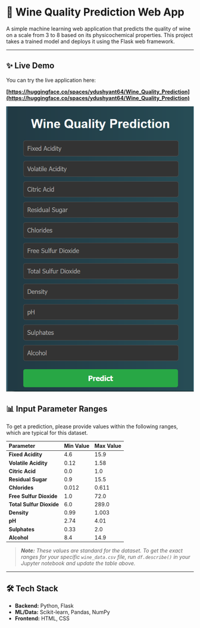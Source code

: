 # 🍷 Wine Quality Prediction Web App

A simple machine learning web application that predicts the quality of wine on a scale from 3 to 8 based on its physicochemical properties. This project takes a trained model and deploys it using the Flask web framework.

---

## ✨ Live Demo

You can try the live application here:

**[https://huggingface.co/spaces/ydushyant64/Wine_Quality_Prediction](https://huggingface.co/spaces/ydushyant64/Wine_Quality_Prediction)**


![Screenshot of the Wine Quality Prediction App](sreenshot.PNG)

## 📊 Input Parameter Ranges

To get a prediction, please provide values within the following ranges, which are typical for this dataset.

| Parameter | Min Value | Max Value |
| :--- | :--- | :--- |
| **Fixed Acidity** | 4.6 | 15.9 |
| **Volatile Acidity**| 0.12 | 1.58 |
| **Citric Acid** | 0.0 | 1.0 |
| **Residual Sugar**| 0.9 | 15.5 |
| **Chlorides** | 0.012 | 0.611 |
| **Free Sulfur Dioxide**| 1.0 | 72.0 |
| **Total Sulfur Dioxide**| 6.0 | 289.0 |
| **Density** | 0.99 | 1.003 |
| **pH** | 2.74 | 4.01 |
| **Sulphates** | 0.33 | 2.0 |
| **Alcohol** | 8.4 | 14.9 |

> ***Note:*** *These values are standard for the dataset. To get the exact ranges for your specific `wine_data.csv` file, run `df.describe()` in your Jupyter notebook and update the table above.*

---

## 🛠️ Tech Stack

- **Backend:** Python, Flask
- **ML/Data:** Scikit-learn, Pandas, NumPy
- **Frontend:** HTML, CSS


